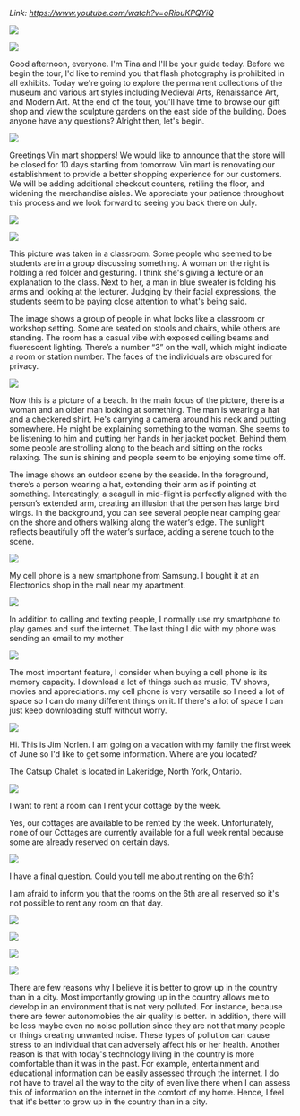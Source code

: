 _Link: https://www.youtube.com/watch?v=oRiouKPQYiQ_

![](./Images/mock-test-13-1.png)

![](./Images/mock-test-13-2.png)

Good afternoon, everyone. I'm Tina and I'll be your guide today. Before we begin the tour, I'd like to remind you that flash photography is prohibited in all exhibits. Today we're going to explore the permanent collections of the museum and various art styles including Medieval Arts, Renaissance Art, and Modern Art. At the end of the tour, you'll have time to browse our gift shop and view the sculpture gardens on the east side of the building. Does anyone have any questions? Alright then, let's begin.

![](./Images/mock-test-13-3.png)

Greetings Vin mart shoppers! We would like to announce that the store will be closed for 10 days starting from tomorrow. Vin mart is renovating our establishment to provide a better shopping experience for our customers. We will be adding additional checkout counters, retiling the floor, and widening the merchandise aisles. We appreciate your patience throughout this process and we look forward to seeing you back there on July.

![](./Images/mock-test-13-4.png)

![](./Images/mock-test-13-5.png)

This picture was taken in a classroom. Some people who seemed to be students are in a group discussing something. A woman on the right is holding a red folder and gesturing. I think she's giving a lecture or an explanation to the class. Next to her, a man in blue sweater is folding his arms and looking at the lecturer. Judging by their facial expressions, the students seem to be paying close attention to what's being said.

The image shows a group of people in what looks like a classroom or workshop setting. Some are seated on stools and chairs, while others are standing. The room has a casual vibe with exposed ceiling beams and fluorescent lighting. There’s a number “3” on the wall, which might indicate a room or station number. The faces of the individuals are obscured for privacy.

![](./Images/mock-test-13-6.png)

Now this is a picture of a beach. In the main focus of the picture, there is a woman and an older man looking at something. The man is wearing a hat and a checkered shirt. He's carrying a camera around his neck and putting somewhere. He might be explaining something to the woman. She seems to be listening to him and putting her hands in her jacket pocket. Behind them, some people are strolling along to the beach and sitting on the rocks relaxing. The sun is shining and people seem to be enjoying some time off.

The image shows an outdoor scene by the seaside. In the foreground, there’s a person wearing a hat, extending their arm as if pointing at something. Interestingly, a seagull in mid-flight is perfectly aligned with the person’s extended arm, creating an illusion that the person has large bird wings. In the background, you can see several people near camping gear on the shore and others walking along the water’s edge. The sunlight reflects beautifully off the water’s surface, adding a serene touch to the scene.

![](./Images/mock-test-13-7.png)

My cell phone is a new smartphone from Samsung. I bought it at an Electronics shop in the mall near my apartment.

![](./Images/mock-test-13-8.png)

In addition to calling and texting people, I normally use my smartphone to play games and surf the internet. The last thing I did with my phone was sending an email to my mother 

![](./Images/mock-test-13-9.png)

The most important feature, I consider when buying a cell phone is its memory capacity. I download a lot of things such as music, TV shows, movies and appreciations. my cell phone is very versatile so I need a lot of space so I can do many different things on it. If there's a lot of space I can just keep downloading stuff without worry.

![](./Images/mock-test-13-10.png)

Hi. This is Jim Norlen. I am going on a vacation with my family the first week of June so I'd like to get some information. Where are you located?

The Catsup Chalet is located in Lakeridge, North York, Ontario.

![](./Images/mock-test-13-11.png)

I want to rent a room can I rent your cottage by the week.

Yes, our cottages are available to be rented by the week. Unfortunately, none of our Cottages are currently available for a full week rental because some are already reserved on certain days.

![](./Images/mock-test-13-12.png)

I have a final question. Could you tell me about renting on the 6th?

I am afraid to inform you that the rooms on the 6th are all reserved so it's not possible to rent any room on that day.

![](./Images/mock-test-13-13.png)

![](./Images/mock-test-13-14.png)

![](./Images/mock-test-13-15.png)

![](./Images/mock-test-13-16.png)

There are few reasons why I believe it is better to grow up in the country than in a city. Most importantly growing up in the country allows me to develop in an environment that is not very polluted. For instance, because there are fewer autonomobies the air quality is better. In addition, there will be less maybe even no noise pollution since they are not that many people or things creating unwanted noise. These types of pollution can cause stress to an individual that can adversely affect his or her health. Another reason is that with today's technology living in the country is more comfortable than it was in the past. For example, entertainment and educational information can be easily assessed through the internet. I do not have to travel all the way to the city of even live there when I can assess this of information on the internet in the comfort of my home. Hence, I feel that it's better to grow up in the country than in a city.


